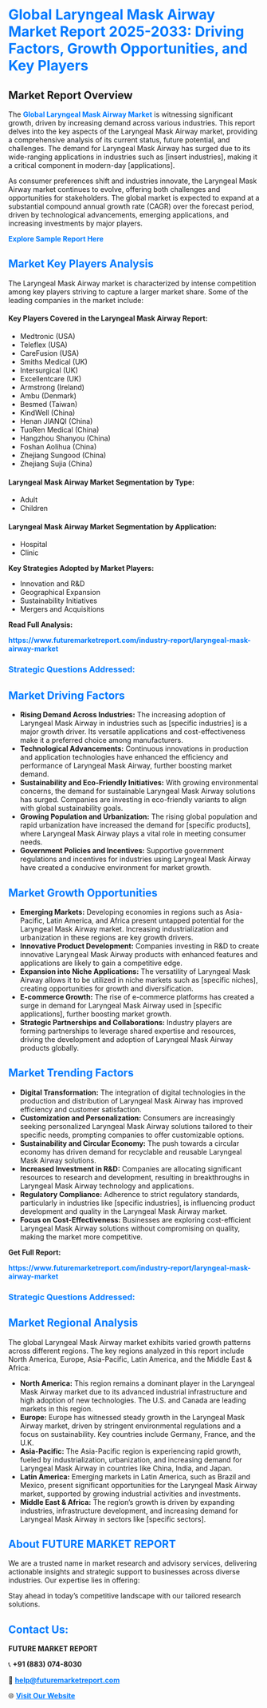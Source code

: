 <h1 style="color: #007BFF;">Global Laryngeal Mask Airway Market Report 2025-2033: Driving Factors, Growth Opportunities, and Key Players</h1>

<section id="overview">
<h2>Market Report Overview</h2>
<p>The <a href="https://www.futuremarketreport.com/industry-report/laryngeal-mask-airway-market" style="color: #007BFF; text-decoration: none;"><strong>Global Laryngeal Mask Airway Market</strong></a> is witnessing significant growth, driven by increasing demand across various industries. This report delves into the key aspects of the Laryngeal Mask Airway market, providing a comprehensive analysis of its current status, future potential, and challenges. The demand for Laryngeal Mask Airway has surged due to its wide-ranging applications in industries such as [insert industries], making it a critical component in modern-day [applications].</p>
<p>As consumer preferences shift and industries innovate, the Laryngeal Mask Airway market continues to evolve, offering both challenges and opportunities for stakeholders. The global market is expected to expand at a substantial compound annual growth rate (CAGR) over the forecast period, driven by technological advancements, emerging applications, and increasing investments by major players.</p>
</section>

<section id="overview">
<p><a href="https://www.futuremarketreport.com/request-sample/reportId=110138" style="color: #007BFF; text-decoration: none;"><strong>Explore Sample Report Here</strong></a></p>
</section>

<section id="key-players">
<h2 style="color: #007BFF;">Market Key Players Analysis</h2>
<p>The Laryngeal Mask Airway market is characterized by intense competition among key players striving to capture a larger market share. Some of the leading companies in the market include:</p>
<h4>Key Players Covered in the Laryngeal Mask Airway Report:</h4>
<ul><li>Medtronic (USA)</li><li>Teleflex (USA)</li><li>CareFusion (USA)</li><li>Smiths Medical (UK)</li><li>Intersurgical (UK)</li><li>Excellentcare (UK)</li><li>Armstrong (Ireland)</li><li>Ambu (Denmark)</li><li>Besmed (Taiwan)</li><li>KindWell (China)</li><li>Henan JIANQI (China)</li><li>TuoRen Medical (China)</li><li>Hangzhou Shanyou (China)</li><li>Foshan Aolihua (China)</li><li>Zhejiang Sungood (China)</li><li>Zhejiang Sujia (China)</li></ul>
<h4>Laryngeal Mask Airway Market Segmentation by Type:</h4>
<ul><li>Adult</li><li>Children</li></ul>

<h4>Laryngeal Mask Airway Market Segmentation by Application:</h4>
<ul><li>Hospital</li><li>Clinic</li></ul>
<p><strong>Key Strategies Adopted by Market Players:</strong></p>
<ul>
<li>Innovation and R&D</li>
<li>Geographical Expansion</li>
<li>Sustainability Initiatives</li>
<li>Mergers and Acquisitions</li>
</ul>
</section>

<section>
<p><strong>Read Full Analysis: </strong></p><a href="https://www.futuremarketreport.com/industry-report/laryngeal-mask-airway-market" style="color: #007BFF; text-decoration: none;"><strong>https://www.futuremarketreport.com/industry-report/laryngeal-mask-airway-market</strong></a>
<h3 style="color: #007BFF;">Strategic Questions Addressed:</h3>
</section>

<section id="driving-factors">
<h2 style="color: #007BFF;">Market Driving Factors</h2>
<ul>
<li><strong>Rising Demand Across Industries:</strong> The increasing adoption of Laryngeal Mask Airway in industries such as [specific industries] is a major growth driver. Its versatile applications and cost-effectiveness make it a preferred choice among manufacturers.</li>
<li><strong>Technological Advancements:</strong> Continuous innovations in production and application technologies have enhanced the efficiency and performance of Laryngeal Mask Airway, further boosting market demand.</li>
<li><strong>Sustainability and Eco-Friendly Initiatives:</strong> With growing environmental concerns, the demand for sustainable Laryngeal Mask Airway solutions has surged. Companies are investing in eco-friendly variants to align with global sustainability goals.</li>
<li><strong>Growing Population and Urbanization:</strong> The rising global population and rapid urbanization have increased the demand for [specific products], where Laryngeal Mask Airway plays a vital role in meeting consumer needs.</li>
<li><strong>Government Policies and Incentives:</strong> Supportive government regulations and incentives for industries using Laryngeal Mask Airway have created a conducive environment for market growth.</li>
</ul>
</section>

<section id="growth-opportunities">
<h2 style="color: #007BFF;">Market Growth Opportunities</h2>
<ul>
<li><strong>Emerging Markets:</strong> Developing economies in regions such as Asia-Pacific, Latin America, and Africa present untapped potential for the Laryngeal Mask Airway market. Increasing industrialization and urbanization in these regions are key growth drivers.</li>
<li><strong>Innovative Product Development:</strong> Companies investing in R&D to create innovative Laryngeal Mask Airway products with enhanced features and applications are likely to gain a competitive edge.</li>
<li><strong>Expansion into Niche Applications:</strong> The versatility of Laryngeal Mask Airway allows it to be utilized in niche markets such as [specific niches], creating opportunities for growth and diversification.</li>
<li><strong>E-commerce Growth:</strong> The rise of e-commerce platforms has created a surge in demand for Laryngeal Mask Airway used in [specific applications], further boosting market growth.</li>
<li><strong>Strategic Partnerships and Collaborations:</strong> Industry players are forming partnerships to leverage shared expertise and resources, driving the development and adoption of Laryngeal Mask Airway products globally.</li>
</ul>
</section>

<section id="trending-factors">
<h2 style="color: #007BFF;">Market Trending Factors</h2>
<ul>
<li><strong>Digital Transformation:</strong> The integration of digital technologies in the production and distribution of Laryngeal Mask Airway has improved efficiency and customer satisfaction.</li>
<li><strong>Customization and Personalization:</strong> Consumers are increasingly seeking personalized Laryngeal Mask Airway solutions tailored to their specific needs, prompting companies to offer customizable options.</li>
<li><strong>Sustainability and Circular Economy:</strong> The push towards a circular economy has driven demand for recyclable and reusable Laryngeal Mask Airway solutions.</li>
<li><strong>Increased Investment in R&D:</strong> Companies are allocating significant resources to research and development, resulting in breakthroughs in Laryngeal Mask Airway technology and applications.</li>
<li><strong>Regulatory Compliance:</strong> Adherence to strict regulatory standards, particularly in industries like [specific industries], is influencing product development and quality in the Laryngeal Mask Airway market.</li>
<li><strong>Focus on Cost-Effectiveness:</strong> Businesses are exploring cost-efficient Laryngeal Mask Airway solutions without compromising on quality, making the market more competitive.</li>
</ul>
</section>

<section>
<p><strong>Get Full Report: </strong></p><a href="https://www.futuremarketreport.com/industry-report/laryngeal-mask-airway-market" style="color: #007BFF; text-decoration: none;"><strong>https://www.futuremarketreport.com/industry-report/laryngeal-mask-airway-market</strong></a>
<h3 style="color: #007BFF;">Strategic Questions Addressed:</h3>
</section>


<section id="regional-analysis">
<h2 style="color: #007BFF;">Market Regional Analysis</h2>
<p>The global Laryngeal Mask Airway market exhibits varied growth patterns across different regions. The key regions analyzed in this report include North America, Europe, Asia-Pacific, Latin America, and the Middle East & Africa:</p>
<ul>
<li><strong>North America:</strong> This region remains a dominant player in the Laryngeal Mask Airway market due to its advanced industrial infrastructure and high adoption of new technologies. The U.S. and Canada are leading markets in this region.</li>
<li><strong>Europe:</strong> Europe has witnessed steady growth in the Laryngeal Mask Airway market, driven by stringent environmental regulations and a focus on sustainability. Key countries include Germany, France, and the U.K.</li>
<li><strong>Asia-Pacific:</strong> The Asia-Pacific region is experiencing rapid growth, fueled by industrialization, urbanization, and increasing demand for Laryngeal Mask Airway in countries like China, India, and Japan.</li>
<li><strong>Latin America:</strong> Emerging markets in Latin America, such as Brazil and Mexico, present significant opportunities for the Laryngeal Mask Airway market, supported by growing industrial activities and investments.</li>
<li><strong>Middle East & Africa:</strong> The region’s growth is driven by expanding industries, infrastructure development, and increasing demand for Laryngeal Mask Airway in sectors like [specific sectors].</li>
</ul>
</section>

<footer>
<h2 style="color: #007BFF;">About FUTURE MARKET REPORT</h2>
<p>We are a trusted name in market research and advisory services, delivering actionable insights and strategic support to businesses across diverse industries. Our expertise lies in offering:</p>

<p>Stay ahead in today’s competitive landscape with our tailored research solutions.</p>

<h2 style="color: #007BFF;">Contact Us:</h2>
<p><strong>FUTURE MARKET REPORT</strong></p>
<p>📞 <strong>+91 (883) 074-8030</strong></p>
<p>📧 <strong><a href="mailto:help@futuremarketreport.com" style="color: #007BFF;">help@futuremarketreport.com</a></strong></p>
<p>🌐 <strong><a href="https://www.futuremarketreport.com/" style="color: #007BFF;">Visit Our Website</a></strong></p>
</footer>